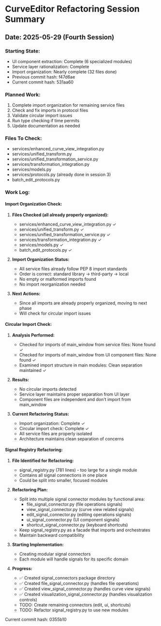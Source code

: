 # CurveEditor Refactoring Session Summary
## Date: 2025-05-29 (Fourth Session)

### Starting State:
- UI component extraction: Complete (6 specialized modules)
- Service layer rationalization: Complete
- Import organization: Nearly complete (32 files done)
- Previous commit hash: f47d6ae
- Current commit hash: 531aa60

### Planned Work:
1. Complete import organization for remaining service files
2. Check and fix imports in protocol files
3. Validate circular import issues
4. Run type checking if time permits
5. Update documentation as needed

### Files To Check:
- services/enhanced_curve_view_integration.py
- services/unified_transform.py
- services/unified_transformation_service.py
- services/transformation_integration.py
- services/models.py
- services/protocols.py (already done in session 3)
- batch_edit_protocols.py

### Work Log:

#### Import Organization Check:
1. **Files Checked (all already properly organized):**
   - services/enhanced_curve_view_integration.py ✓
   - services/unified_transform.py ✓
   - services/unified_transformation_service.py ✓
   - services/transformation_integration.py ✓
   - services/models.py ✓
   - batch_edit_protocols.py ✓

2. **Import Organization Status:**
   - All service files already follow PEP 8 import standards
   - Order is correct: standard library → third-party → local
   - No empty or malformed imports found
   - No import reorganization needed

3. **Next Actions:**
   - Since all imports are already properly organized, moving to next phase
   - Will check for circular import issues

#### Circular Import Check:
1. **Analysis Performed:**
   - Checked for imports of main_window from service files: None found ✓
   - Checked for imports of main_window from UI component files: None found ✓
   - Examined import structure in main modules: Clean separation maintained ✓

2. **Results:**
   - No circular imports detected
   - Service layer maintains proper separation from UI layer
   - Component files are independent and don't import from main_window

3. **Current Refactoring Status:**
   - Import organization: Complete ✓
   - Circular import check: Complete ✓
   - All service files are properly isolated
   - Architecture maintains clean separation of concerns

#### Signal Registry Refactoring:
1. **File Identified for Refactoring:**
   - signal_registry.py (781 lines) - too large for a single module
   - Contains all signal connections in one place
   - Could be split into smaller, focused modules

2. **Refactoring Plan:**
   - Split into multiple signal connector modules by functional area:
     - file_signal_connector.py (file operations signals)
     - view_signal_connector.py (curve view related signals)
     - edit_signal_connector.py (editing operations signals)
     - ui_signal_connector.py (UI component signals)
     - shortcut_signal_connector.py (keyboard shortcuts)
   - Keep signal_registry.py as a facade that imports and orchestrates
   - Maintain backward compatibility

3. **Starting Implementation:**
   - Creating modular signal connectors
   - Each module will handle signals for its specific domain

4. **Progress:**
   - ✅ Created signal_connectors package directory
   - ✅ Created file_signal_connector.py (handles file operations)
   - ✅ Created view_signal_connector.py (handles curve view signals)
   - ✅ Created visualization_signal_connector.py (handles visualization controls)
   - TODO: Create remaining connectors (edit, ui, shortcuts)
   - TODO: Refactor signal_registry.py to use new modules

Current commit hash: 0355b10
